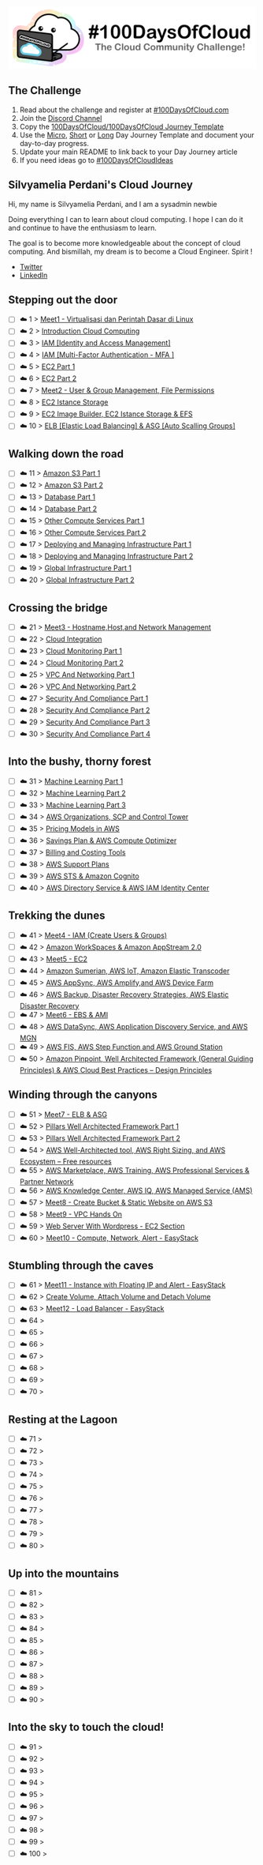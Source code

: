 <p align="center">
  <img src="banner.png">
</p>

## The Challenge
1. Read about the challenge and register at [#100DaysOfCloud.com](https://100DaysOfCloud.com)
2. Join the [Discord Channel](https://discord.gg/c6Db8nY)
3. Copy the [100DaysOfCloud/100DaysOfCloud Journey Template](https://github.com/100DaysOfCloud/100DaysOfCloud/generate)
4. Use the [Micro](Templates/000-DAY-ARTICLE-MICRO-TEMPLATE.md), [Short](Templates/001-DAY-ARTICLE-SHORT-TEMPLATE.md) or [Long](Templates/002-DAY-ARTICLE-LONG-TEMPLATE.md) Day Journey Template and document your day-to-day progress.
5. Update your main README to link back to your Day Journey article
4. If you need ideas go to [#100DaysOfCloudIdeas](https://github.com/100DaysOfCloud/100DaysOfCloudIdeas)

## Silvyamelia Perdani's Cloud Journey

Hi, my name is Silvyamelia Perdani, and I am a sysadmin newbie

Doing everything I can to learn about cloud computing. I hope I can do it and continue to have the enthusiasm to learn.

The goal is to become more knowledgeable about the concept of cloud computing. And bismillah, my dream is to become a Cloud Engineer. Spirit !

- [Twitter](https://twitter.com/silvyameliaa_)
- [LinkedIn](https://www.linkedin.com/in/silvyamelia-perdani-94a5a7219/)

## Stepping out the door

- [ ] ☁️ 1 > [Meet1 - Virtualisasi dan Perintah Dasar di Linux](Journey/001/Readme.md)
- [ ] ☁️ 2 > [Introduction Cloud Computing](Journey/002/Readme.md)
- [ ] ☁️ 3 > [IAM [Identity and Access Management] ](Journey/003/Readme.md)
- [ ] ☁️ 4 > [IAM [Multi-Factor Authentication - MFA ] ](Journey/004/Readme.md)
- [ ] ☁️ 5 > [EC2 Part 1 ](Journey/005/Readme.md)
- [ ] ☁️ 6 > [EC2 Part 2 ](Journey/006/Readme.md)
- [ ] ☁️ 7 > [Meet2 - User & Group Management, File Permissions](Journey/007/Readme.md)
- [ ] ☁️ 8 > [EC2 Istance Storage](Journey/008/Readme.md)
- [ ] ☁️ 9 > [EC2 Image Builder, EC2 Istance Storage & EFS](Journey/009/Readme.md)
- [ ] ☁️ 10 > [ELB [Elastic Load Balancing] & ASG [Auto Scalling Groups] ](Journey/010/Readme.md)

## Walking down the road

- [ ] ☁️ 11 > [Amazon S3 Part 1 ](Journey/011/Readme.md)
- [ ] ☁️ 12 > [Amazon S3 Part 2 ](Journey/012/Readme.md)
- [ ] ☁️ 13 > [Database Part 1 ](Journey/013/Readme.md)
- [ ] ☁️ 14 > [Database Part 2 ](Journey/014/Readme.md)
- [ ] ☁️ 15 > [Other Compute Services Part 1](Journey/015/Readme.md)
- [ ] ☁️ 16 > [Other Compute Services Part 2](Journey/016/Readme.md)
- [ ] ☁️ 17 > [Deploying and Managing Infrastructure Part 1](Journey/017/Readme.md)
- [ ] ☁️ 18 > [Deploying and Managing Infrastructure Part 2](Journey/018/Readme.md)
- [ ] ☁️ 19 > [Global Infrastructure Part 1](Journey/019/Readme.md)
- [ ] ☁️ 20 > [Global Infrastructure Part 2](Journey/020/Readme.md)

## Crossing the bridge

- [ ] ☁️ 21 > [Meet3 - Hostname,Host,and Network Management](Journey/021/Readme.md)
- [ ] ☁️ 22 > [Cloud Integration](Journey/022/Readme.md)
- [ ] ☁️ 23 > [Cloud Monitoring Part 1](Journey/023/Readme.md)
- [ ] ☁️ 24 > [Cloud Monitoring Part 2](Journey/024/Readme.md)
- [ ] ☁️ 25 > [VPC And Networking Part 1](Journey/025/Readme.md)
- [ ] ☁️ 26 > [VPC And Networking Part 2](Journey/026/Readme.md)
- [ ] ☁️ 27 > [Security And Compliance Part 1](Journey/027/Readme.md)
- [ ] ☁️ 28 > [Security And Compliance Part 2](Journey/028/Readme.md)
- [ ] ☁️ 29 > [Security And Compliance Part 3](Journey/029/Readme.md)
- [ ] ☁️ 30 > [Security And Compliance Part 4](Journey/030/Readme.md)

## Into the bushy, thorny forest

- [ ] ☁️ 31 > [Machine Learning Part 1](Journey/031/Readme.md)
- [ ] ☁️ 32 > [Machine Learning Part 2](Journey/032/Readme.md)
- [ ] ☁️ 33 > [Machine Learning Part 3](Journey/033/Readme.md)
- [ ] ☁️ 34 > [AWS Organizations, SCP and Control Tower](Journey/034/Readme.md)
- [ ] ☁️ 35 > [Pricing Models in AWS](Journey/035/Readme.md)
- [ ] ☁️ 36 > [Savings Plan & AWS Compute Optimizer](Journey/036/Readme.md)
- [ ] ☁️ 37 > [Billing and Costing Tools](Journey/037/Readme.md)
- [ ] ☁️ 38 > [AWS Support Plans](Journey/038/Readme.md)
- [ ] ☁️ 39 > [AWS STS & Amazon Cognito](Journey/039/Readme.md)
- [ ] ☁️ 40 > [AWS Directory Service & AWS IAM Identity Center](Journey/040/Readme.md)

## Trekking the dunes

- [ ] ☁️ 41 > [Meet4 - IAM (Create Users & Groups)](Journey/041/Readme.md)
- [ ] ☁️ 42 > [Amazon WorkSpaces & Amazon AppStream 2.0](Journey/042/Readme.md)
- [ ] ☁️ 43 > [Meet5 - EC2](Journey/043/Readme.md)
- [ ] ☁️ 44 > [Amazon Sumerian, AWS IoT, Amazon Elastic Transcoder](Journey/044/Readme.md)
- [ ] ☁️ 45 > [AWS AppSync, AWS Amplify,and AWS Device Farm](Journey/045/Readme.md)
- [ ] ☁️ 46 > [AWS Backup, Disaster Recovery Strategies, AWS Elastic Disaster Recovery](Journey/046/Readme.md)
- [ ] ☁️ 47 > [Meet6 - EBS & AMI ](Journey/047/Readme.md)
- [ ] ☁️ 48 > [AWS DataSync, AWS Application Discovery Service, and AWS MGN](Journey/048/Readme.md)
- [ ] ☁️ 49 > [AWS FIS, AWS Step Function and AWS Ground Station](Journey/049/Readme.md)
- [ ] ☁️ 50 > [Amazon Pinpoint, Well Architected Framework (General Guiding Principles) & AWS Cloud Best Practices – Design Principles](Journey/050/Readme.md)

## Winding through the canyons

- [ ] ☁️ 51 > [Meet7 - ELB & ASG](Journey/051/Readme.md)
- [ ] ☁️ 52 > [Pillars Well Architected Framework Part 1 ](Journey/052/Readme.md)
- [ ] ☁️ 53 > [Pillars Well Architected Framework Part 2 ](Journey/053/Readme.md)
- [ ] ☁️ 54 > [AWS Well-Architected tool, AWS Right Sizing, and AWS Ecosystem – Free resources](Journey/054/Readme.md)
- [ ] ☁️ 55 > [AWS Marketplace, AWS Training, AWS Professional Services & Partner Network](Journey/055/Readme.md)
- [ ] ☁️ 56 > [AWS Knowledge Center, AWS IQ, AWS Managed Service (AMS)](Journey/056/Readme.md)
- [ ] ☁️ 57 > [Meet8 - Create Bucket & Static Website on AWS S3](Journey/057/Readme.md)
- [ ] ☁️ 58 > [Meet9 - VPC Hands On](Journey/058/Readme.md)
- [ ] ☁️ 59 > [Web Server With Wordpress - EC2 Section](Journey/059/Readme.md)
- [ ] ☁️ 60 > [Meet10 - Compute, Network, Alert - EasyStack](Journey/060/Readme.md)

## Stumbling through the caves

- [ ] ☁️ 61 > [Meet11 - Instance with Floating IP and Alert - EasyStack](Journey/061/Readme.md)
- [ ] ☁️ 62 > [Create Volume, Attach Volume and Detach Volume](Journey/062/Readme.md)
- [ ] ☁️ 63 > [Meet12 - Load Balancer - EasyStack](Journey/063/Readme.md)
- [ ] ☁️ 64 > [](Journey/064/Readme.md)
- [ ] ☁️ 65 > [](Journey/065/Readme.md)
- [ ] ☁️ 66 > [](Journey/066/Readme.md)
- [ ] ☁️ 67 > [](Journey/067/Readme.md)
- [ ] ☁️ 68 > [](Journey/068/Readme.md)
- [ ] ☁️ 69 > [](Journey/069/Readme.md)
- [ ] ☁️ 70 > [](Journey/070/Readme.md)

## Resting at the Lagoon

- [ ] ☁️ 71 > [](Journey/071/Readme.md)
- [ ] ☁️ 72 > [](Journey/072/Readme.md)
- [ ] ☁️ 73 > [](Journey/073/Readme.md)
- [ ] ☁️ 74 > [](Journey/074/Readme.md)
- [ ] ☁️ 75 > [](Journey/075/Readme.md)
- [ ] ☁️ 76 > [](Journey/076/Readme.md)
- [ ] ☁️ 77 > [](Journey/077/Readme.md)
- [ ] ☁️ 78 > [](Journey/078/Readme.md)
- [ ] ☁️ 79 > [](Journey/079/Readme.md)
- [ ] ☁️ 80 > [](Journey/080/Readme.md)

## Up into the mountains

- [ ] ☁️ 81 > [](Journey/081/Readme.md)
- [ ] ☁️ 82 > [](Journey/082/Readme.md)
- [ ] ☁️ 83 > [](Journey/083/Readme.md)
- [ ] ☁️ 84 > [](Journey/084/Readme.md)
- [ ] ☁️ 85 > [](Journey/085/Readme.md)
- [ ] ☁️ 86 > [](Journey/086/Readme.md)
- [ ] ☁️ 87 > [](Journey/087/Readme.md)
- [ ] ☁️ 88 > [](Journey/088/Readme.md)
- [ ] ☁️ 89 > [](Journey/089/Readme.md)
- [ ] ☁️ 90 > [](Journey/090/Readme.md)

## Into the sky to touch the cloud!

- [ ] ☁️ 91 > [](Journey/091/Readme.md)
- [ ] ☁️ 92 > [](Journey/092/Readme.md)
- [ ] ☁️ 93 > [](Journey/093/Readme.md)
- [ ] ☁️ 94 > [](Journey/094/Readme.md)
- [ ] ☁️ 95 > [](Journey/095/Readme.md)
- [ ] ☁️ 96 > [](Journey/096/Readme.md)
- [ ] ☁️ 97 > [](Journey/097/Readme.md)
- [ ] ☁️ 98 > [](Journey/098/Readme.md)
- [ ] ☁️ 99 > [](Journey/099/Readme.md)
- [ ] ☁️ 100 > [](Journey/100/Readme.md)
